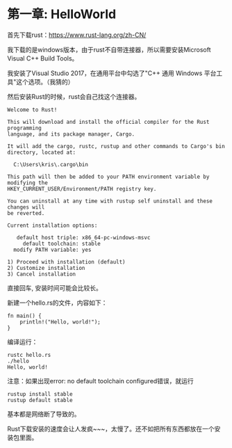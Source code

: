第一章: HelloWorld
=====

首先下载rust：https://www.rust-lang.org/zh-CN/

我下载的是windows版本，由于rust不自带连接器，所以需要安装Microsoft Visual C++ Build Tools。

我安装了Visual Studio 2017，在通用平台中勾选了"C++ 通用 Windows 平台工具"这个选项。（我猜的）

然后安装Rust的时候，rust会自己找这个连接器。
```
Welcome to Rust!

This will download and install the official compiler for the Rust programming
language, and its package manager, Cargo.

It will add the cargo, rustc, rustup and other commands to Cargo's bin
directory, located at:

  C:\Users\kris\.cargo\bin

This path will then be added to your PATH environment variable by modifying the
HKEY_CURRENT_USER/Environment/PATH registry key.

You can uninstall at any time with rustup self uninstall and these changes will
be reverted.

Current installation options:

   default host triple: x86_64-pc-windows-msvc
     default toolchain: stable
  modify PATH variable: yes

1) Proceed with installation (default)
2) Customize installation
3) Cancel installation
```
直接回车, 安装时间可能会比较长。


新建一个hello.rs的文件，内容如下：
```
fn main() {
    println!("Hello, world!");
}
```

编译运行：
```
rustc hello.rs
./hello
Hello, world!
```

注意：如果出现error: no default toolchain configured错误，就运行
```
rustup install stable
rustup default stable
```
基本都是网络断了导致的。


Rust下载安装的速度会让人发疯~~~，太慢了。还不如把所有东西都放在一个安装包里面。
